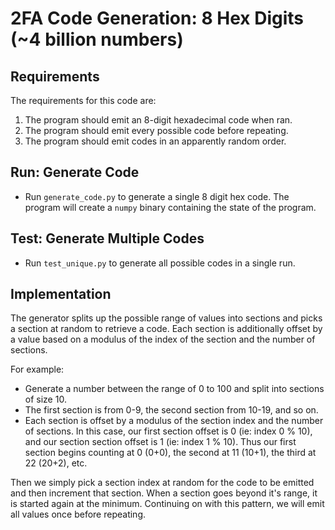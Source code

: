 # 2FA Code Generation: 8 Hex Digits (~4 billion numbers)
## Requirements
The requirements for this code are:
1. The program should emit an 8-digit hexadecimal code when ran.
2. The program should emit every possible code before repeating.
3. The program should emit codes in an apparently random order.

## Run: Generate Code
- Run `generate_code.py` to generate a single 8 digit hex code.
The program will create a `numpy` binary containing the state of the program.

## Test: Generate Multiple Codes
- Run `test_unique.py` to generate all possible codes in a single run.

## Implementation
The generator splits up the possible range of values into sections and picks
a section at random to retrieve a code. Each section is additionally offset
by a value based on a modulus of the index of the section and the number of
sections.

For example:
- Generate a number between the range of 0 to 100 and split into sections of
size 10.
- The first section is from 0-9, the second section from 10-19, and so on.
- Each section is offset by a modulus of the section index and the number of
sections. In this case, our first section offset is 0 (ie: index 0 % 10), and
our section section offset is 1 (ie: index 1 % 10). Thus our first section
begins counting at 0 (0+0), the second at 11 (10+1), the third at 22 (20+2),
etc.

Then we simply pick a section index at random for the code to be emitted and
then increment that section. When a section goes beyond it's range, it is
started again at the minimum. Continuing on with this pattern, we will emit
all values once before repeating.
